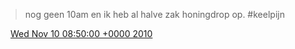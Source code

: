 > nog geen 10am en ik heb al halve zak honingdrop op\. \#keelpijn

<img src="../../media/tweet.ico" width="12" /> [Wed Nov 10 08:50:00 +0000 2010](https://twitter.com/DromerDenker/status/2281809870065664)